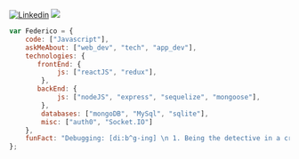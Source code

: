 [![Linkedin](https://img.shields.io/badge/-LinkedIn-222222?style=flat-square&logo=Linkedin&logoColor=white&link=https://www.linkedin.com/in/federico-chavazza/)](https://www.linkedin.com/in/fabrizio-tessaro/)
[![](https://img.shields.io/badge/Gmail-fchavazza@gmail.com-red)](https://mail.google.com/mail/u/0/?tab=km#inbox)

```js 
var Federico = {
    code: ["Javascript"],
    askMeAbout: ["web_dev", "tech", "app_dev"],
    technologies: {
       frontEnd: {
            js: ["reactJS", "redux"],
        },
       backEnd: {
            js: ["nodeJS", "express", "sequelize", "mongoose"],
        },
        databases: ["mongoDB", "MySql", "sqlite"],
        misc: ["auth0", "Socket.IO"]
    },
    funFact: "Debugging: [di:b^g-ing] \n 1. Being the detective in a crime movie where you are also the murderer"
};


 
```
